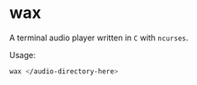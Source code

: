 # wax

A terminal audio player written in `C` with `ncurses`.

Usage:

```bash
wax </audio-directory-here>
```
